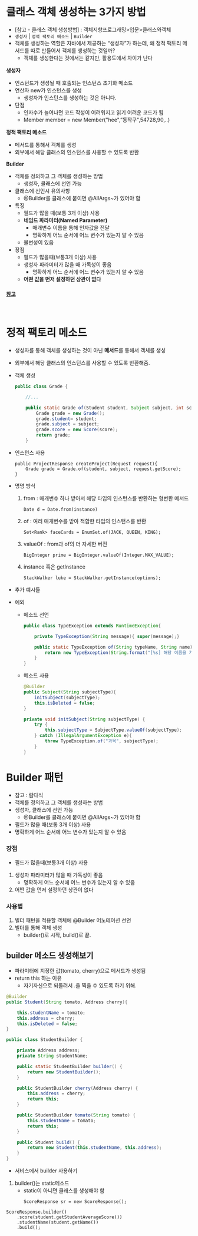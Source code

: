# 클래스 객체 생성하는 3가지 방법
- [참고 - 클래스 객체 생성방법] : 객체지향프로그래밍>입문>클래스와객체
- `생성자` |  `정적 팩토리 메소드` | `Builder`
- 객체를 생성하는 역할은 자바에서 제공하는 “생성자”가 하는데, 왜 정적 팩토리 메서드를 따로 만들어서 객체를 생성하는 것일까?
    - 객체를 생성한다는 것에서는 같지만, 활용도에서 차이가 난다

**생성자**
- 인스턴드가 생성될 때 호출되는 인스턴스 초기화 메소드
- 연산자 new가 인스턴스를 생성
    - 생성자가 인스턴스를 생성하는 것은 아니다. 
- 단점
    - 인자수가 늘어나면 코드 작성이 어려워지고 읽기 어려운 코드가 됨
    - Member member = new Member("hee",”동작구",54728,90,..)

**정적 팩토리 메소드**
- 메서드를 통해서 객체를 생성
- 외부에서 해당 클래스의 인스턴스를 사용할 수 있도록 반환

**Builder**
- 객체를 정의하고 그 객체를 생성하는 방법
    - 생성자, 클래스에 선언 가능
- 클래스에 선언시 유의사항
    - @Builder를 클래스에 붙이면 @AllArgs~가 있어야 함
- 특징
    - 필드가 많을 때(보통 3개 이상) 사용
    - **네임드 파라미터(Named Parameter)**
        - 매개변수 이름을 통해 인자값을 전달
        - 명확하게 어느 순서에 어느 변수가 있는지 알 수 있음
    - 불변성이 있음
- 장점
    - 필드가 많을때(보통3개 이상) 사용
    - 생성자 파라미터가 많을 때 가독성이 좋음
        - 명확하게 어느 순서에 어느 변수가 있는지 알 수 있음
    - **어떤 값을 먼저 설정하던 상관이 없다**

#### [참고](https://tecoble.techcourse.co.kr/post/2020-05-26-static-factory-method/)

<br>

#  정적 팩토리 메소드
- 생성자를 통해 객체를 생성하는 것이 아닌 **메서드**를 통해서 객체를 생성
- 외부에서 해당 클래스의 인스턴스를 사용할 수 있도록 반환해줌.
- 객체 생성
    ```java
    public class Grade {

        //...

        public static Grade of(Student student, Subject subject, int score){
            Grade grade = new Grade();
            grade.student= student;
            grade.subject = subject;
            grade.score = new Score(score);
            return grade;
        }
    ```
- 인스턴스 사용
    ```
    public ProjectResponse createProject(Request request){
        Grade grade = Grade.of(student, subject, request.getScore);
    }
    ```

- 명명 방식
    1. from : 매개변수 하나 받아서 해당 타입의 인스턴스를 반환하는 형변환 메서드
        ```
        Date d = Date.from(instance)
        ```
    2. of : 여러 매개변수를 받아 적합한 타입의 인스턴스를 반환
        ```
        Set<Rank> faceCards = EnumSet.of(JACK, QUEEN, KING);
        ```
    3. valueOf : from과 of의 더 자세한 버전
        ```
        BigInteger prime = BigInteger.valueOf(Integer.MAX_VALUE);
        ```
    4. instance 혹은 getInstance
        ```
        StackWalker luke = StackWalker.getInstance(options);
        ```
- 추가 예시들
- 예외
    - 메소드 선언
        ```java
        public class TypeException extends RuntimeException{

            private TypeException(String message){ super(message);}

            public static TypeException of(String typeName, String name){
                return new TypeException(String.format("[%s] 해당 이름을 가진 [%s]가 존재하지 않습니다", typeName, name));
            }
        }
        ```
    - 메소드 사용
        ```java
        @Builder
        public Subject(String subjectType){
            initSubject(subjectType);
            this.isDeleted = false;
        }

        private void initSubject(String subjectType) {
            try {
                this.subjectType = SubjectType.valueOf(subjectType);
            } catch (IllegalArgumentException e){
                throw TypeException.of("과목", subjectType);
            }
        }
        ```

#  Builder 패턴
- 참고 : 람다식
- 객체를 정의하고 그 객체를 생성하는 방법
- 생성자, 클래스에 선언 가능
    - @Builder를 클래스에 붙이면 @AllArgs~가 있어야 함
- 필드가 많을 때(보통 3개 이상) 사용
- 명확하게 어느 순서에 어느 변수가 있는지 알 수 있음

### 장점
- 필드가 많을때(보통3개 이상) 사용
1. 생성자 파라미터가 많을 때 가독성이 좋음
    - 명확하게 어느 순서에 어느 변수가 있는지 알 수 있음
2. 어떤 값을 먼저 설정하던 상관이 없다

### 사용법
1. 빌더 패턴을 적용할 객체에 @Builder 어노테이션 선언
2. 빌더를 통해 객체 생성
    - builder()로 시작, build()로 끝.

## builder 메소드 생성해보기
- 파라미터에 지정한 값(tomato, cherry)으로 메서드가 생성됨
- return this 하는 이유
	- 자기자신으로 되돌려서 .을 찍을 수 있도록 하기 위해.

```java
@Builder
public Student(String tomato, Address cherry){

    this.studentName = tomato;
    this.address = cherry;
    this.isDeleted = false;
}
```
```java
public class StudentBuilder {

    private Address address;
    private String studentName;

    public static StudentBuilder builder() {
        return new StudentBuilder();
    }

    public StudentBuilder cherry(Address cherry) {
        this.address = cherry;
        return this;
    }

    public StudentBuilder tomato(String tomato) {
        this.studentName = tomato;
        return this;
    }

    public Student build() {
        return new Student(this.studentName, this.address);
    }
}
```
- 서비스에서 builder 사용하기 
1. builder()는 static메소드
	- static이 아니면 클래스를 생성해야 함
		```
		ScoreResponse sr = new ScoreResponse();
		```
```
ScoreResponse.builder()
	.score(student.getStudentAverageScore())
	.studentName(student.getName())
	.build();
```